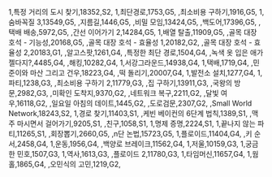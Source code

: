 1,특정 거리의 도시 찾기,18352,S2,
1,최단경로,1753,G5,
,최소비용 구하기,1916,G5,
1,숨바꼭질 3,13549,G5,
,지름길,1446,G5,
,비밀 모임,13424,G5,
,백도어,17396,G5,
,택배 배송,5972,G5,
,간선 이어가기 2,14284,G5,
1,배열 탈출,11909,G5,
,골목 대장 호석 - 기능성,20168,G5,
,골목 대장 호석 - 효율성 1,20182,G2,
,골목 대장 호석 - 효율성 2,20183,G1,
,알고스팟,1261,G4,
,특정한 최단 경로,1504,G4,
,녹색 옷 입은 애가 젤다지?,4485,G4,
,해킹,10282,G4,
1,서강그라운드,14938,G4,
1,택배,1719,G4,
,민준이와 마산 그리고 건우,18223,G4,
,떡 돌리기,20007,G4,
1,발전소 설치,1277,G4,
1,파티,1238,G3,
,최소비용 구하기 2,11779,G3,
,집 구하기,13911,G3,
,국왕의 방문,2982,G3,
,미확인 도착지,9370,G2,
,네트워크 복구,2211,G2,
,달빛 여우,16118,G2,
,일요일 아침의 데이트,1445,G2,
,도로검문,2307,G2,
,Small World Network,18243,S2,
1,경로 찾기,11403,S1,
,케빈 베이컨의 6단계 법칙,1389,S1,
,맥주 마시면서 걸어가기,9205,S1,
,친구,1058,S1,
1,명제 증명,2224,S1,
1,끝나지 않는 파티,11265,S1,
,회장뽑기,2660,G5,
,n단 논법,15723,G5,
1,플로이드,11404,G4,
,키 순서,2458,G4,
1,운동,1956,G4,
,백양로 브레이크,11562,G4,
1,저울,10159,G3,
1,궁금한 민호,1507,G3,
1,역사,1613,G3,
,플로이드 2,11780,G3,
1,타임머신,11657,G4,
1,웜홀,1865,G4,
,오민식의 고민,1219,G2,
